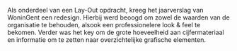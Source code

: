 Als onderdeel van een Lay-Out opdracht, kreeg het jaarverslag van WoninGent een redesign. Hierbij werd beoogd om zowel de waarden van de organisatie te behouden, alsook een professionelere look & feel te bekomen. Verder was het key om de grote hoeveelheid aan cijfermateriaal en informatie om te zetten naar overzichtelijke grafische elementen.
